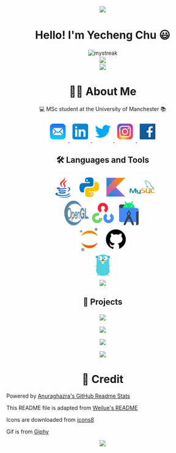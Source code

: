 <div id="header" align="center">
  <img src="https://media.giphy.com/media/6FT3QE3AJMfwJDZBNr/giphy.gif" width="290"/>
</div>

<h1 align="center">
  Hello! I'm Yecheng Chu 😃
</h1>


<div align="center">
  <img align="center" src="https://github-readme-streak-stats.herokuapp.com/?user=YechengChu&hide_border=true&theme=buefy" alt="mystreak"/>
</div>


<div align="center">
  <img align="center" src="https://github-readme-stats.vercel.app/api?username=YechengChu&show_icons=true&include_all_commits=true&count_private=false&hide_border=true&hide_title=true&line_height=30&theme=buefy" />
</div>

<div align="center">
  <img align="center" src="https://activity-graph.herokuapp.com/graph?username=YechengChu&theme=buefy&hide_border=true&area=true&hide_title=true&bg_color=white"/>
</div>

<h1 align="center">
  🙎‍♂️ About Me
</h1>

<p align="center">
  💻 MSc student at the University of Manchester 📚 <br><br/>
  
  <a href="mailto:szcyc002@163.com">
    <img src="icons/icons8-mail.svg" width=55 height=55> 
  </a>
  
  <a href="https://www.linkedin.com/in/yecheng-chu-667013139">
    <img src="icons/icons8-linkedin.svg" width=55 height=55>
  </a>

  <a href="https://twitter.com/Darren_Cyc">
    <img src="icons/icons8-twitter.svg" width=55 height=55>
  </a>

  <a href="https://instagram.com/wbszhc?igshid=YmMyMTA2M2Y=">
    <img src="icons/icons8-instagram.svg" width=55 height=55>
  </a>
  
  <a href="https://www.facebook.com/profile.php?id=100027674834226">
    <img src="icons/icons8-facebook.svg" width=55 height=55>
  </a>

</p>


<h2 align="center">
  🛠 Languages and Tools
</h2>

<div align="center">
  <!-- https://icons8.com/icons -->
  <a href="https://www.java.com/en/"><img src="icons/icons8-java.svg" width=65 height=65></a>
  <a href="https://www.python.org/"><img src="icons/icons8-python.svg" width=65 height=65></a>
  <a href="https://kotlinlang.org"><img src="icons/icons8-kotlin.svg" width=65 height=65></a>
  <a href="https://www.mysql.com"><img src="icons/icons8-mysql-logo.svg" width=65 height=65></a>
</div>

<div align="center">
  <a href="https://www.opengl.org"><img src="icons/Opengl-logo.svg" width=65 height=65></a>
  <a href="https://opencv.org"><img src="icons/icons8-opencv.svg" width=65 height=65></a>
  <a href="https://developer.android.com/studio"><img src="icons/icons8-android-studio.svg" width=65 height=65></a>
</div>

<div align="center">
  <a href="https://jupyter.org"><img src="icons/icons8-jupyter.svg" width=65 height=65></a>
  <a href="https://github.com"><img src="icons/icons8-github.svg" width=65 height=65></a>
</div>

<div align="center">
  <a href="https://go.dev"><img src="icons/icons8-golang.svg" width=65 height=65></a>
</div>

<div align="center"> 
  <img height=160 align="center" src="https://github-readme-stats.vercel.app/api/top-langs/?username=YechengChu&langs_count=5&hide=javascript,html,css,shell&layout=compact&theme=buefy" />
</div>

<h2 align="center">
  📝 Projects
</h2>

<div align="center">
  
<a href="https://yechengchu.github.io/ACDemo/"> <img align="center" src="https://github-readme-stats.vercel.app/api/pin/?username=YechengChu&repo=ACDemo&show_owner=true&theme=buefy" /></a>
  
<a href="https://github.com/YechengChu/particle-systems"> <img align="center" src="https://github-readme-stats.vercel.app/api/pin/?username=YechengChu&repo=particle-systems&show_owner=true&theme=buefy" /></a>

<a href="https://github.com/YechengChu/practice-go-project"><img align="center" src="https://github-readme-stats.vercel.app/api/pin/?username=YechengChu&repo=practice-go-project&show_owner=true&theme=buefy" /></a>
  
<a href="https://github.com/YechengChu/simple-Android"><img align="center" src="https://github-readme-stats.vercel.app/api/pin/?username=YechengChu&repo=simple-Android&show_owner=true&theme=buefy" /></a>
  
</div>

<h1 align="center">
  🎉 Credit
</h1>

Powered by [Anuraghazra's GitHub Readme Stats](https://github.com/anuraghazra/github-readme-stats)

This README file is adapted from [Weilue's README](https://github.com/Redcxx/Redcxx)

Icons are downloaded from [icons8](https://icons8.com)

Gif is from [Giphy](https://giphy.com/stickers/)

<div id="header" align="center">
  <img src="https://media.giphy.com/media/7ah0382wGac1Qtv0f7/giphy.gif" width="300"/>
</div>
